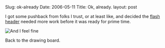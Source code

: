 Slug: ok-already
Date: 2006-05-11
Title: Ok, already.
layout: post

I got some pushback from folks I trust, or at least like, and decided the [flash header](http://static.monkinetic.com/files/newheader/headerThingy.php) needed more work before it was ready for prime time.

<img alt="And I feel fine" class="at-xid-6a010534988cd3970b0120a55ce6ec970b" id="image2326" src="https://steveivy.typepad.com/.a/6a010534988cd3970b0120a55ce6ec970b-pi" />

Back to the drawing board.

